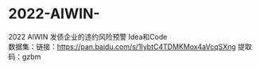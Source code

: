 # 2022-AIWIN-
2022 AIWIN 发债企业的违约风险预警 Idea和Code<br>
数据集：链接：https://pan.baidu.com/s/1IybtC4TDMKMox4aVcqSXng 提取码：gzbm
